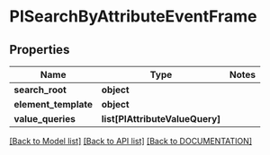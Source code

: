 # PISearchByAttributeEventFrame

## Properties
Name | Type | Notes
------------ | ------------- | -------------
**search_root** | **object**
**element_template** | **object**
**value_queries** | **list[PIAttributeValueQuery]**

[[Back to Model list]](../../DOCUMENTATION.md#documentation-for-models) [[Back to API list]](../../DOCUMENTATION.md#documentation-for-api-endpoints) [[Back to DOCUMENTATION]](../../DOCUMENTATION.md)
